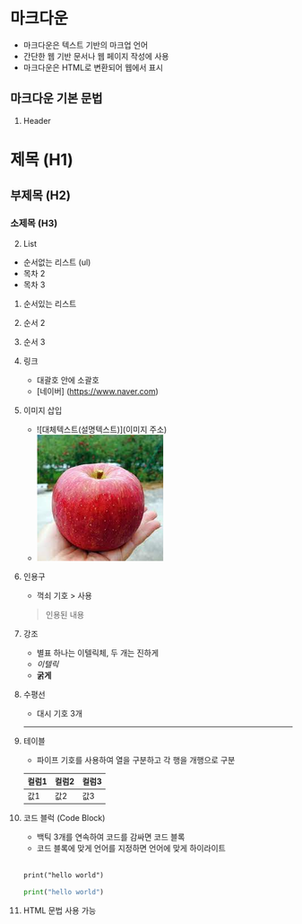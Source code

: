 # 마크다운

 - 마크다운은 텍스트 기반의 마크업 언어
 - 간단한 웹 기반 문서나 웹 페이지 작성에 사용
 - 마크다운은 HTML로 변환되어 웹에서 표시

## 마크다운 기본 문법

1. Header

 # 제목 (H1)
 ## 부제목 (H2)
 ### 소제목 (H3)

2. List

 - 순서없는 리스트 (ul)
 - 목차 2
 - 목차 3

 1. 순서있는 리스트
 2. 순서 2
 3. 순서 3

3. 링크
    - 대괄호 안에 소괄호
    - [네이버] (https://www.naver.com)

4. 이미지 삽입
    - ![대체텍스트(설명텍스트)](이미지 주소)
    - ![사과](../markdown/apple.jpg)

5. 인용구
    - 꺽쇠 기호 > 사용
    > 인용된 내용

6. 강조
    - 별표 하나는 이텔릭체, 두 개는 진하게
    - *이텔릭*
    - **굵게**

7. 수평선
    - 대시 기호 3개
    ---

8. 테이블
    - 파이프 기호를 사용하여 열을 구분하고 각 행을 개행으로 구분

    | 컬럼1 | 컬럼2 | 컬럼3 |
    | ---- | ---- | ---- |
    | 값1 | 값2 | 값3 |

9. 코드 블럭 (Code Block)
    - 백틱 3개를 연속하여 코드를 감싸면 코드 블록
    - 코드 블록에 맞게 언어를 지정하면 언어에 맞게 하이라이트

    ```

    print("hello world")
    ```

    ``` python
    print("hello world")
    ```

10. HTML 문법 사용 가능
    

